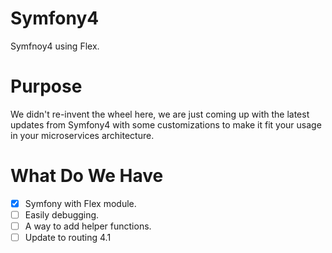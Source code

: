 # Symfony4
Symfnoy4 using Flex.

# Purpose
We didn't re-invent the wheel here, we are just coming up with the latest updates from Symfony4 with some customizations to make it fit your usage in your microservices architecture.

# What Do We Have
* [x] Symfony with Flex module.
* [ ] Easily debugging.
* [ ] A way to add helper functions.
* [ ] Update to routing 4.1
